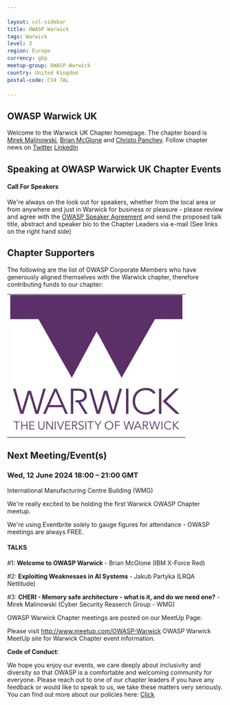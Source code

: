 ```yaml
---

layout: col-sidebar
title: OWASP Warwick
tags: Warwick
level: 3
region: Europe
currency: gbp
meetup-group: OWASP-Warwick
country: United Kingdom
postal-code: CV4 7AL

---
```



OWASP Warwick UK
-------------
Welcome to the Warwick UK Chapter homepage. 
The chapter board is <a href="mailto:miroslaw.malinowski@owasp.org">Mirek Malinowski</a>, <a href="mailto:brian.mcglone@owasp.org">Brian McGlone</a> and <a href="mailto:christo.panchev@owasp.org">Christo Panchev</a>. 
Follow chapter news on [Twitter](https://twitter.com/OWASPWarwickUK) [LinkedIn](https://www.linkedin.com/in/owasp-warwick-972a89300/)


Speaking at OWASP Warwick UK Chapter Events
----------------

#### Call For Speakers

We're always on the look out for speakers, whether from the local area or from anywhere and just in Warwick for business or pleasure -  please review and agree with the [OWASP Speaker Agreement](https://owasp.org/www-policy/) and send the proposed talk title, abstract and speaker bio to the Chapter Leaders via e-mail (See links on the right hand side)

Chapter Supporters
----------------
The following are the list of OWASP Corporate Members who have generously aligned themselves with the Warwick chapter, therefore contributing funds to our chapter:
<table cellpadding="15" cellspacing="0">
<tr>
<td>
    <a href="https://www.veracode.com"><img src="assets/images/warwick-logo-small.jpg" alt="Warwick"/></a>
</td>
</tr>
</table>

Next Meeting/Event(s)
---------------------
[//]: # (Comment: When updating the next event info also update the next event tab)

### Wed, 12 June 2024 18:00 – 21:00 GMT
International Manufacturing Centre Building (WMG)

We're really excited to be holding the first Warwick OWASP Chapter meetup.

We're using Eventbrite solely to gauge figures for attendance - OWASP meetings are always FREE.

#### TALKS
\#1: **Welcome to OWASP Warwick** - Brian McGlone (IBM X-Force Red)

\#2: **Exploiting Weaknesses in AI Systems** - Jakub Partyka (LRQA Nettitude)

\#3: **CHERI - Memory safe architecture - what is it, and do we need one?** - Mirek Malinowski (Cyber Security Reaserch Group - WMG)

OWASP Warwick Chapter meetings are posted on our MeetUp Page:

Please visit  <a href="http://www.meetup.com/OWASP-Warwick">http://www.meetup.com/OWASP-Warwick</a> OWASP Warwick MeetUp site for Warwick Chapter event information.

<!-- {% include chapter_events.html group=page.meetup-group %} -->


**Code of Conduct**:


We hope you enjoy our events, we care deeply about inclusivity and diversity so that OWASP is a comfortable and welcoming community for everyone. Please reach out to one of our chapter leaders if you have any feedback or would like to speak to us, we take these matters very seriously. You can find out more about our policies here: [Click](https://owasp.org/www-policy/)

